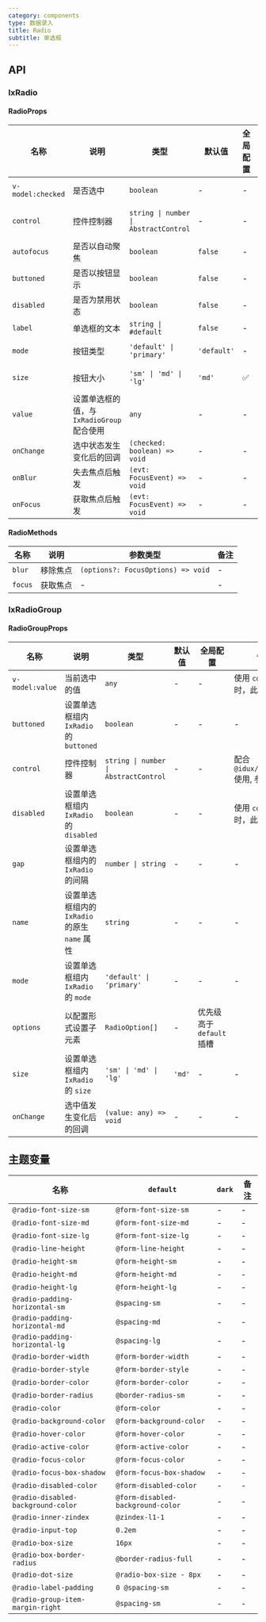 ```yaml
---
category: components
type: 数据录入
title: Radio
subtitle: 单选框
---
```


## API

### IxRadio

#### RadioProps

| 名称 | 说明 | 类型  | 默认值 | 全局配置 | 备注 |
| --- | --- | --- | --- | --- | --- |
| `v-model:checked` | 是否选中 | `boolean` | - | - | 使用 `control` 时，此配置无效 |
| `control` | 控件控制器 | `string \| number \| AbstractControl` | - | - | 配合 `@idux/cdk/forms` 使用, 参考 [Form](/components/form/zh) |
| `autofocus` | 是否以自动聚焦 | `boolean` | `false` | - | - |
| `buttoned` | 是否以按钮显示 | `boolean` | `false` | - | - |
| `disabled` | 是否为禁用状态 | `boolean` | `false` | - | 使用 `control` 时，此配置无效 |
| `label` | 单选框的文本 | `string \| #default` | `false` | - | - |
| `mode` | 按钮类型 | `'default' \| 'primary'`| `'default'` | - | 仅 `buttoned` 为 `true` 时生效  |
| `size` | 按钮大小 | `'sm' \| 'md' \| 'lg'`| `'md'` | ✅ | 仅 `buttoned` 为 `true` 时生效 |
| `value` | 设置单选框的值，与 `IxRadioGroup` 配合使用 | `any`| - | - | - |
| `onChange` | 选中状态发生变化后的回调 | `(checked: boolean) => void`| - | - | - |
| `onBlur` | 失去焦点后触发 | `(evt: FocusEvent) => void`| - | - | - |
| `onFocus` | 获取焦点后触发 | `(evt: FocusEvent) => void`| - | - | - |

#### RadioMethods

| 名称 | 说明 | 参数类型 | 备注 |
| --- | --- | --- | --- |
| `blur` | 移除焦点 | `(options?: FocusOptions) => void` | - |
| `focus` | 获取焦点 | - | - |

### IxRadioGroup

#### RadioGroupProps

| 名称 | 说明 | 类型  | 默认值 | 全局配置 | 备注 |
| --- | --- | --- | --- | --- | --- |
| `v-model:value` | 当前选中的值 | `any` | - | - | 使用 `control` 时，此配置无效 |
| `buttoned` | 设置单选框组内 `IxRadio` 的 `buttoned` | `boolean` | - | - | - |
| `control` | 控件控制器 | `string \| number \| AbstractControl` | - | - | 配合 `@idux/cdk/forms` 使用, 参考 [Form](/components/form/zh) |
| `disabled` | 设置单选框组内 `IxRadio` 的 `disabled` | `boolean` | - | - | 使用 `control` 时，此配置无效 |
| `gap` | 设置单选框组内的 `IxRadio` 的间隔 | `number \| string` | - | - | - |
| `name` | 设置单选框组内的 `IxRadio` 的原生 `name` 属性 | `string` | - | - | - |
| `mode` | 设置单选框组内 `IxRadio` 的 `mode` | `'default' \| 'primary'`| - | - | - |
| `options` | 以配置形式设置子元素 | `RadioOption[]`| - | 优先级高于 `default` 插槽 |  |
| `size` | 设置单选框组内 `IxRadio` 的 `size` | `'sm' \| 'md' \| 'lg'`| `'md'` | - | - |
| `onChange` | 选中值发生变化后的回调 | `(value: any) => void`| - | - | - |

<!--- insert less variable begin  --->
## 主题变量

| 名称 | `default` | `dark` | 备注 |
| --- | --- | --- | --- |
| `@radio-font-size-sm` | `@form-font-size-sm` | - | - |
| `@radio-font-size-md` | `@form-font-size-md` | - | - |
| `@radio-font-size-lg` | `@form-font-size-lg` | - | - |
| `@radio-line-height` | `@form-line-height` | - | - |
| `@radio-height-sm` | `@form-height-sm` | - | - |
| `@radio-height-md` | `@form-height-md` | - | - |
| `@radio-height-lg` | `@form-height-lg` | - | - |
| `@radio-padding-horizontal-sm` | `@spacing-sm` | - | - |
| `@radio-padding-horizontal-md` | `@spacing-md` | - | - |
| `@radio-padding-horizontal-lg` | `@spacing-lg` | - | - |
| `@radio-border-width` | `@form-border-width` | - | - |
| `@radio-border-style` | `@form-border-style` | - | - |
| `@radio-border-color` | `@form-border-color` | - | - |
| `@radio-border-radius` | `@border-radius-sm` | - | - |
| `@radio-color` | `@form-color` | - | - |
| `@radio-background-color` | `@form-background-color` | - | - |
| `@radio-hover-color` | `@form-hover-color` | - | - |
| `@radio-active-color` | `@form-active-color` | - | - |
| `@radio-focus-color` | `@form-focus-color` | - | - |
| `@radio-focus-box-shadow` | `@form-focus-box-shadow` | - | - |
| `@radio-disabled-color` | `@form-disabled-color` | - | - |
| `@radio-disabled-background-color` | `@form-disabled-background-color` | - | - |
| `@radio-inner-zindex` | `@zindex-l1-1` | - | - |
| `@radio-input-top` | `0.2em` | - | - |
| `@radio-box-size` | `16px` | - | - |
| `@radio-box-border-radius` | `@border-radius-full` | - | - |
| `@radio-dot-size` | `@radio-box-size - 8px` | - | - |
| `@radio-label-padding` | `0 @spacing-sm` | - | - |
| `@radio-group-item-margin-right` | `@spacing-sm` | - | - |
<!--- insert less variable end  --->